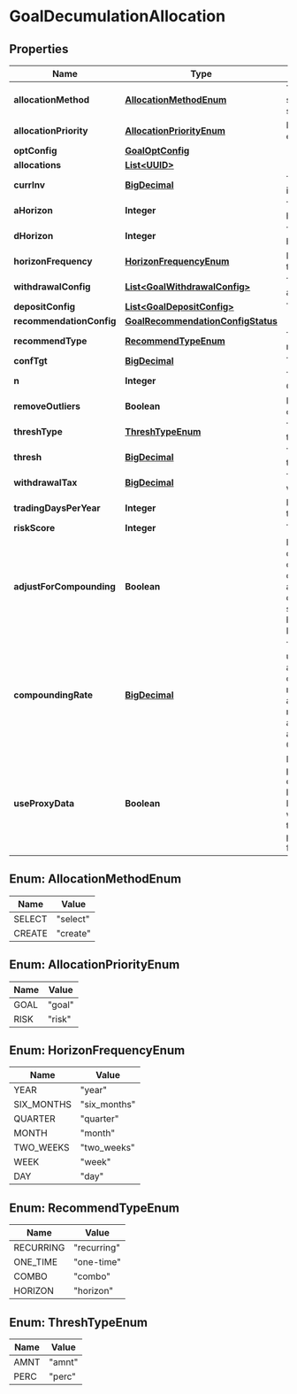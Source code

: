 
# GoalDecumulationAllocation

## Properties
Name | Type | Description | Notes
------------ | ------------- | ------------- | -------------
**allocationMethod** | [**AllocationMethodEnum**](#AllocationMethodEnum) | The allocation universe source, either create or select | 
**allocationPriority** | [**AllocationPriorityEnum**](#AllocationPriorityEnum) | Priority when allocating, either risk or goal | 
**optConfig** | [**GoalOptConfig**](GoalOptConfig.md) |  |  [optional]
**allocations** | [**List&lt;UUID&gt;**](UUID.md) |  |  [optional]
**currInv** | [**BigDecimal**](BigDecimal.md) | The current amount invested | 
**aHorizon** | **Integer** | The accumulation goal horizon | 
**dHorizon** | **Integer** | The decumulation goal horizon | 
**horizonFrequency** | [**HorizonFrequencyEnum**](#HorizonFrequencyEnum) | Frequency in relation to the horizon | 
**withdrawalConfig** | [**List&lt;GoalWithdrawalConfig&gt;**](GoalWithdrawalConfig.md) | The withdrawal attributes | 
**depositConfig** | [**List&lt;GoalDepositConfig&gt;**](GoalDepositConfig.md) | The deposit attributes |  [optional]
**recommendationConfig** | [**GoalRecommendationConfigStatus**](GoalRecommendationConfigStatus.md) |  |  [optional]
**recommendType** | [**RecommendTypeEnum**](#RecommendTypeEnum) | The type of recommended action |  [optional]
**confTgt** | [**BigDecimal**](BigDecimal.md) | The confidence target |  [optional]
**n** | **Integer** | The number of Monte Carlo simulations to run |  [optional]
**removeOutliers** | **Boolean** | If TRUE, remove outlying results |  [optional]
**threshType** | [**ThreshTypeEnum**](#ThreshTypeEnum) | The goal deviation threshold type |  [optional]
**thresh** | [**BigDecimal**](BigDecimal.md) | The goal deviation threshold value |  [optional]
**withdrawalTax** | [**BigDecimal**](BigDecimal.md) | The tax rate for withdrawals |  [optional]
**tradingDaysPerYear** | **Integer** | Days per year a portfolio trades |  [optional]
**riskScore** | **Integer** | The investor&#39;s risk score |  [optional]
**adjustForCompounding** | **Boolean** | If true, adjust periodic deposit amounts for compounding based on compounding_rate. This applies when a deposit’s dep_frequency is shorter than horizon_frequency. Defaults to false. |  [optional]
**compoundingRate** | [**BigDecimal**](BigDecimal.md) | The annualized rate to use when approximating a compounding effect on deposits. This value must be defined and adjust_for_compounding must be true in order to activate compounding adjustment. Defaults to 0. |  [optional]
**useProxyData** | **Boolean** | If true, incorporate proxy price data as defined at the Security level in the Nucleus API. Proxy data is merged with base security data to form a continuous price history. Defaults to false. |  [optional]


<a name="AllocationMethodEnum"></a>
## Enum: AllocationMethodEnum
Name | Value
---- | -----
SELECT | &quot;select&quot;
CREATE | &quot;create&quot;


<a name="AllocationPriorityEnum"></a>
## Enum: AllocationPriorityEnum
Name | Value
---- | -----
GOAL | &quot;goal&quot;
RISK | &quot;risk&quot;


<a name="HorizonFrequencyEnum"></a>
## Enum: HorizonFrequencyEnum
Name | Value
---- | -----
YEAR | &quot;year&quot;
SIX_MONTHS | &quot;six_months&quot;
QUARTER | &quot;quarter&quot;
MONTH | &quot;month&quot;
TWO_WEEKS | &quot;two_weeks&quot;
WEEK | &quot;week&quot;
DAY | &quot;day&quot;


<a name="RecommendTypeEnum"></a>
## Enum: RecommendTypeEnum
Name | Value
---- | -----
RECURRING | &quot;recurring&quot;
ONE_TIME | &quot;one-time&quot;
COMBO | &quot;combo&quot;
HORIZON | &quot;horizon&quot;


<a name="ThreshTypeEnum"></a>
## Enum: ThreshTypeEnum
Name | Value
---- | -----
AMNT | &quot;amnt&quot;
PERC | &quot;perc&quot;



